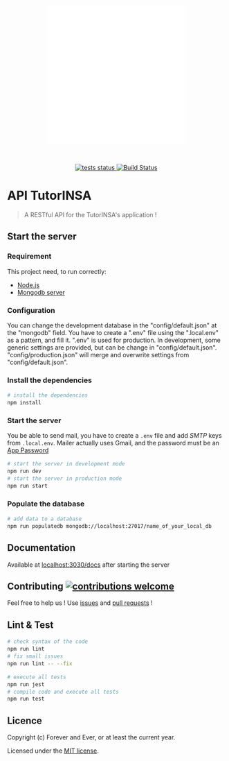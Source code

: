<p align="center"><img src="./tutorinsa.png" alt="Tutorinsa logo" align="center" style="width:320px"></p><br/>
<p align="center">
  <a href="https://github.com/Campus-INSA-CVL/tutorinsa-server/workflows/CI/badge.svg">
    <img src="https://github.com/Campus-INSA-CVL/tutorinsa-server/workflows/CI/badge.svg" alt="tests status" />
  </a>
  <a href="https://dev.azure.com/esoubiran25/tutorinsa-server/_build/latest?definitionId=26&branchName=master">
    <img src="https://dev.azure.com/esoubiran25/tutorinsa-server/_apis/build/status/Campus-INSA-CVL.tutorinsa-server?branchName=master&jobName=Job" alt="Build Status" />
  </a>
</p>
 
# API TutorINSA

> A RESTful API for the TutorINSA's application !

## Start the server

### Requirement

This project need, to run correctly:

- [Node.js](https://nodejs.org/en/)
- [Mongodb server](https://www.mongodb.com/try/download/community)

### Configuration

You can change the development database in the "config/default.json" at the "mongodb" field.
You have to create a ".env" file using the ".local.env" as a pattern, and fill it. ".env" is used for production. In development, some generic settings are provided, but can be change in "config/default.json". "config/production.json" will merge and overwrite settings from "config/default.json".

### Install the dependencies

```bash
# install the dependencies
npm install
```

### Start the server

You be able to send mail, you have to create a `.env` file and add _SMTP_ keys from `.local.env`. Mailer actually uses Gmail, and the password must be an [App Password](https://myaccount.google.com/apppasswords)

```bash
# start the server in development mode
npm run dev
# start the server in production mode
npm run start
```

### Populate the database

```bash
# add data to a database
npm run populatedb mongodb://localhost:27017/name_of_your_local_db
```

## Documentation

Available at [localhost:3030/docs](localhost:3030/docs) after starting the server

## Contributing [![contributions welcome](https://img.shields.io/badge/contributions-welcome-brightgreen.svg?style=flat)](https://github.com/Campus-INSA-CVL/tutorinsa-server/issues)

Feel free to help us ! Use [issues](https://github.com/Campus-INSA-CVL/tutorinsa-server/issues) and [pull requests](https://github.com/Campus-INSA-CVL/tutorinsa-server/pulls) !

## Lint & Test

```bash
# check syntax of the code
npm run lint
# fix small issues
npm run lint -- --fix
```

```bash
# execute all tests
npm run jest
# compile code and execute all tests
npm run test
```

## Licence

Copyright (c) Forever and Ever, or at least the current year.

Licensed under the [MIT license](https://github.com/Campus-INSA-CVL/tutorinsa-server/blob/dev/LICENSE).
